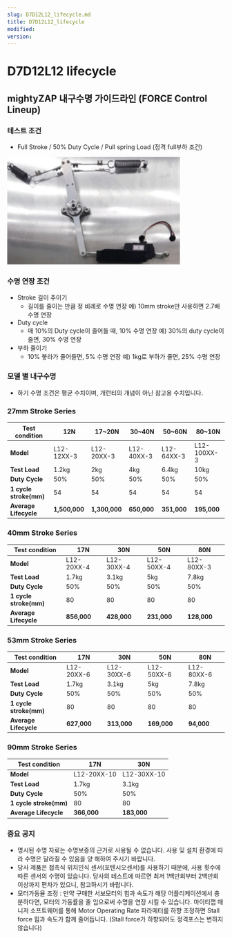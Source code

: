 ```yaml
---
slug: D7D12L12_lifecycle.md
title: D7D12L12_lifecycle
modified: 
version:
---
```

# D7D12L12 lifecycle
## mightyZAP 내구수명 가이드라인 (FORCE Control Lineup)
### 테스트 조건
- Full Stroke / 50% Duty Cycle / Pull spring Load (정격 full부하 조건)
  
<img src="./img/lifecycle.png" alt="lifecycle" width="400" />

### 수명 연장 조건
 - Stroke 길이 주이기
	 - 길이를 줄이는 만큼 정 비례로 수명 연장
	   예) 10mm stroke만 사용하면 2.7배 수명 연장
 - Duty cycle 
	 - 매 10%의 Duty cycle이 줄어들 때, 10% 수명 연장
	   예) 30%의 duty cycle이 줄면, 30%  수명 연장
 - 부하 줄이기
	 - 10% 붛라가 줄어들면, 5% 수명 연장
	   예) 1kg로 부하가 줄면, 25% 수명 연장

### 모델 별 내구수명
- 하기 수명 조건은 평균 수치이며, 개런티의 개념이 아닌 참고용 수치입니다.

### 27mm Stroke Series
| Test condition         | 12N           | 17~20N        | 30~40N      | 50~60N      | 80~10N      |
| ---------------------- | ------------- | ------------- | ----------- | ----------- | ----------- |
| **Model**              | L12-12XX-3    | L12-20XX-3    | L12-40XX-3  | L12-64XX-3  | L12-100XX-3 |
| **Test Load**          | 1.2kg         | 2kg           | 4kg         | 6.4kg       | 10kg        |
| **Duty Cycle**         | 50%           | 50%           | 50%         | 50%         | 50%         |
| **1 cycle stroke(mm)** | 54            | 54            | 54          | 54          | 54          |
| **Average Lifecycle**  | **1,500,000** | **1,300,000** | **650,000** | **351,000** | **195,000** |
### 40mm Stroke Series
| Test condition         | 17N         | 30N         | 50N         | 80N         |
| ---------------------- | ----------- | ----------- | ----------- | ----------- |
| **Model**              | L12-20XX-4  | L12-30XX-4  | L12-50XX-4  | L12-80XX-3  |
| **Test Load**          | 1.7kg       | 3.1kg       | 5kg         | 7.8kg       |
| **Duty Cycle**         | 50%         | 50%         | 50%         | 50%         |
| **1 cycle stroke(mm)** | 80          | 80          | 80          | 80          |
| **Average Lifecycle**  | **856,000** | **428,000** | **231,000** | **128,000** |
### 53mm Stroke Series
| Test condition         | 17N         | 30N         | 50N         | 80N        |
| ---------------------- | ----------- | ----------- | ----------- | ---------- |
| **Model**              | L12-20XX-6  | L12-30XX-6  | L12-50XX-6  | L12-80XX-6 |
| **Test Load**          | 1.7kg       | 3.1kg       | 5kg         | 7.8kg      |
| **Duty Cycle**         | 50%         | 50%         | 50%         | 50%        |
| **1 cycle stroke(mm)** | 80          | 80          | 80          | 80         |
| **Average Lifecycle**  | **627,000** | **313,000** | **169,000** | **94,000** |
### 90mm Stroke Series
| Test condition         | 17N         | 30N         |
| ---------------------- | ----------- | ----------- |
| **Model**              | L12-20XX-10 | L12-30XX-10 |
| **Test Load**          | 1.7kg       | 3.1kg       |
| **Duty Cycle**         | 50%         | 50%         |
| **1 cycle stroke(mm)** | 80          | 80          |
| **Average Lifecycle**  | **366,000** | **183,000** |
### 중요 공지 
- 명시된 수명 자료는 수명보증의 근거로 사용될 수 없습니다. 사용 및 설치 환경에 따라 수명은 달라질 수 있음을 양 해하여 주시기 바랍니다. 
- 당사 제품은 접촉식 위치인식 센서(포텐시오센서)를 사용하기 때문에, 사용 횟수에 따른 센서의 수명이 있습니다. 당사의 테스트에 따르면 최저 1백만회부터 2백만회 이상까지 편차가 있으니, 참고하시기 바랍니다. 
- 모터가동율 조정 : 만약 구매한 서보모터의 힘과 속도가 해당 어플리케이션에서 충분하다면, 모터의 가동률을 줄 임으로써 수명을 연장 시킬 수 있습니다. 마이티잽 매니저 소프트웨어를 통해 Motor Operating Rate 파라메터를 하향 조정하면 Stall force 힘과 속도가 함께 줄어듭니다. (Stall force가 하향되어도 정격포스는 변하지 않습니다)